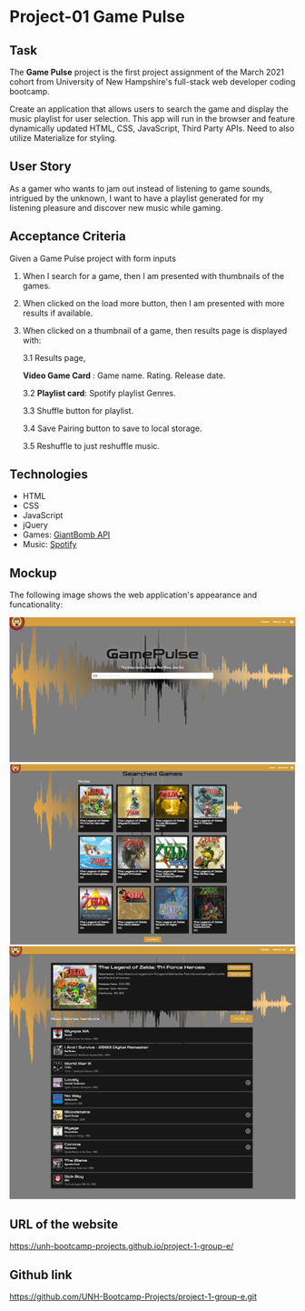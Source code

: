 # Project-01 Game Pulse

## Task
The **Game Pulse** project is the first project assignment of the March 2021 cohort from University of New Hampshire's full-stack web developer coding bootcamp.

Create an application that allows users to search the game and display the music playlist for user selection. This app will run in the browser and feature dynamically updated HTML, CSS, JavaScript, Third Party APIs. Need to also utilize Materialize for styling.   

## User Story

As a gamer who wants to jam out instead of listening to game sounds, intrigued by the unknown, I want to have a playlist generated for my listening pleasure and discover new music while gaming.

## Acceptance Criteria

Given a Game Pulse project with form inputs

1. When I search for a game, then I am presented with thumbnails of the games.

2. When clicked on the load more button, then I am presented with more results if available.

3. When clicked on a thumbnail of a game, then results page is displayed with:
    
    3.1 Results page, 
    
    **Video Game Card** :
             Game name.
             Rating.
             Release date.

    3.2 **Playlist card**:
            Spotify playlist Genres.

    3.3 Shuffle button for playlist.

    3.4 Save Pairing button to save to local storage.

    3.5 Reshuffle to just reshuffle music.

## Technologies
 - HTML
 - CSS
 - JavaScript
 - jQuery
 - Games: [GiantBomb API](https://www.giantbomb.com/api)
 - Music: [Spotify]( https://developer.spotify.com/documentation/web-api/)

## Mockup

The following image shows the web application's appearance and funcationality:

![Game Pulse Search Page](./res/images/searchpage.PNG)
![Game Pulse Pick A Game Page](./res/images/pickagamepage.PNG)
![Game Pulse Results Page](./res/images/resultspage.png)


## URL of the website 
  https://unh-bootcamp-projects.github.io/project-1-group-e/

## Github link 
https://github.com/UNH-Bootcamp-Projects/project-1-group-e.git






